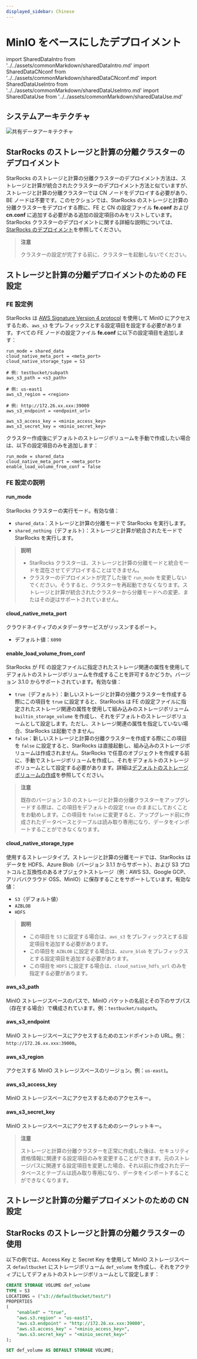```yaml
---
displayed_sidebar: Chinese
---
```


# MinIO をベースにしたデプロイメント

import SharedDataIntro from '../../assets/commonMarkdown/sharedDataIntro.md'
import SharedDataCNconf from '../../assets/commonMarkdown/sharedDataCNconf.md'
import SharedDataUseIntro from '../../assets/commonMarkdown/sharedDataUseIntro.md'
import SharedDataUse from '../../assets/commonMarkdown/sharedDataUse.md'

<SharedDataIntro />

## システムアーキテクチャ

![共有データアーキテクチャ](../../assets/share_data_arch.png)

## StarRocks のストレージと計算の分離クラスターのデプロイメント

StarRocks のストレージと計算の分離クラスターのデプロイメント方法は、ストレージと計算が統合されたクラスターのデプロイメント方法と似ていますが、ストレージと計算の分離クラスターでは CN ノードをデプロイする必要があり、BE ノードは不要です。このセクションでは、StarRocks のストレージと計算の分離クラスターをデプロイする際に、FE と CN の設定ファイル **fe.conf** および **cn.conf** に追加する必要がある追加の設定項目のみをリストしています。StarRocks クラスターのデプロイメントに関する詳細な説明については、[StarRocks のデプロイメント](../deploy_manually.md)を参照してください。

> **注意**
>
> クラスターの設定が完了する前に、クラスターを起動しないでください。

## ストレージと計算の分離デプロイメントのための FE 設定

### FE 設定例

StarRocks は [AWS Signature Version 4 protocol](https://docs.aws.amazon.com/AmazonS3/latest/API/sig-v4-authenticating-requests.html) を使用して MinIO にアクセスするため、`aws_s3` をプレフィックスとする設定項目を設定する必要があります。すべての FE ノードの設定ファイル **fe.conf** に以下の設定項目を追加します：

  ```Properties
  run_mode = shared_data
  cloud_native_meta_port = <meta_port>
  cloud_native_storage_type = S3

  # 例: testbucket/subpath
  aws_s3_path = <s3_path>

  # 例: us-east1
  aws_s3_region = <region>

  # 例: http://172.26.xx.xxx:39000
  aws_s3_endpoint = <endpoint_url>

  aws_s3_access_key = <minio_access_key>
  aws_s3_secret_key = <minio_secret_key>
  ```

  クラスター作成後にデフォルトのストレージボリュームを手動で作成したい場合は、以下の設定項目のみを追加します：

  ```Properties
  run_mode = shared_data
  cloud_native_meta_port = <meta_port>
  enable_load_volume_from_conf = false
  ```


### FE 設定の説明

#### run_mode

StarRocks クラスターの実行モード。有効な値：

- `shared_data`：ストレージと計算の分離モードで StarRocks を実行します。
- `shared_nothing`（デフォルト）：ストレージと計算が統合されたモードで StarRocks を実行します。

> **説明**
>
> - StarRocks クラスターは、ストレージと計算の分離モードと統合モードを混在させてデプロイすることはできません。
> - クラスターのデプロイメントが完了した後で `run_mode` を変更しないでください。そうすると、クラスターを再起動できなくなります。ストレージと計算が統合されたクラスターから分離モードへの変更、またはその逆はサポートされていません。

#### cloud_native_meta_port

クラウドネイティブのメタデータサービスがリッスンするポート。

- デフォルト値：`6090`

#### enable_load_volume_from_conf

StarRocks が FE の設定ファイルに指定されたストレージ関連の属性を使用してデフォルトのストレージボリュームを作成することを許可するかどうか。バージョン 3.1.0 からサポートされています。有効な値：

- `true`（デフォルト）：新しいストレージと計算の分離クラスターを作成する際にこの項目を `true` に設定すると、StarRocks は FE の設定ファイルに指定されたストレージ関連の属性を使用して組み込みのストレージボリューム `builtin_storage_volume` を作成し、それをデフォルトのストレージボリュームとして設定します。ただし、ストレージ関連の属性を指定していない場合、StarRocks は起動できません。
- `false`：新しいストレージと計算の分離クラスターを作成する際にこの項目を `false` に設定すると、StarRocks は直接起動し、組み込みのストレージボリュームは作成されません。StarRocks で任意のオブジェクトを作成する前に、手動でストレージボリュームを作成し、それをデフォルトのストレージボリュームとして設定する必要があります。詳細は[デフォルトのストレージボリュームの作成](#使用-starrocks-存算分离集群)を参照してください。

> **注意**
>
> 既存のバージョン 3.0 のストレージと計算の分離クラスターをアップグレードする際は、この項目をデフォルトの設定 `true` のままにしておくことをお勧めします。この項目を `false` に変更すると、アップグレード前に作成されたデータベースとテーブルは読み取り専用になり、データをインポートすることができなくなります。

#### cloud_native_storage_type

使用するストレージタイプ。ストレージと計算の分離モードでは、StarRocks はデータを HDFS、Azure Blob（バージョン 3.1.1 からサポート）、および S3 プロトコルと互換性のあるオブジェクトストレージ（例：AWS S3、Google GCP、アリババクラウド OSS、MinIO）に保存することをサポートしています。有効な値：

- `S3`（デフォルト値）
- `AZBLOB`
- `HDFS`

> **説明**
>
> - この項目を `S3` に設定する場合は、`aws_s3` をプレフィックスとする設定項目を追加する必要があります。
> - この項目を `AZBLOB` に設定する場合は、`azure_blob` をプレフィックスとする設定項目を追加する必要があります。
> - この項目を `HDFS` に設定する場合は、`cloud_native_hdfs_url` のみを指定する必要があります。

#### aws_s3_path

MinIO ストレージスペースのパスで、MinIO バケットの名前とその下のサブパス（存在する場合）で構成されています。例：`testbucket/subpath`。

#### aws_s3_endpoint

MinIO ストレージスペースにアクセスするためのエンドポイントの URL。例：`http://172.26.xx.xxx:39000`。

#### aws_s3_region

アクセスする MinIO ストレージスペースのリージョン。例：`us-east1`。

#### aws_s3_access_key

MinIO ストレージスペースにアクセスするためのアクセスキー。

#### aws_s3_secret_key

MinIO ストレージスペースにアクセスするためのシークレットキー。

> **注意**
>
> ストレージと計算の分離クラスターを正常に作成した後は、セキュリティ資格情報に関連する設定項目のみを変更することができます。元のストレージパスに関連する設定項目を変更した場合、それ以前に作成されたデータベースとテーブルは読み取り専用になり、データをインポートすることができなくなります。

## ストレージと計算の分離デプロイメントのための CN 設定

<SharedDataCNconf />

## StarRocks のストレージと計算の分離クラスターの使用

<SharedDataUseIntro />

以下の例では、Access Key と Secret Key を使用して MinIO ストレージスペース `defaultbucket` にストレージボリューム `def_volume` を作成し、それをアクティブにしてデフォルトのストレージボリュームとして設定します：

```SQL
CREATE STORAGE VOLUME def_volume
TYPE = S3
LOCATIONS = ("s3://defaultbucket/test/")
PROPERTIES
(
    "enabled" = "true",
    "aws.s3.region" = "us-east1",
    "aws.s3.endpoint" = "http://172.26.xx.xxx:39000",
    "aws.s3.access_key" = "<minio_access_key>",
    "aws.s3.secret_key" = "<minio_secret_key>"
);

SET def_volume AS DEFAULT STORAGE VOLUME;
```

<SharedDataUse />
